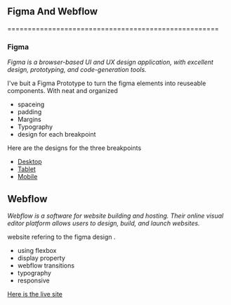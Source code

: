 ## Figma And Webflow
====================================================



### Figma
*Figma is a browser-based UI and UX design application, with excellent design, prototyping, and code-generation tools.*


I've buit a Figma Prototype to turn the figma elements into reuseable components. With neat and organized 
- spaceing   
- padding
- Margins   
- Typography 
- design for each breakpoint 


Here are the designs for the three breakpoints 
- [Desktop](https://www.figma.com/file/NkfyLVRzLm8s1uvmBHpz7m/Practice-Chat-App-Homepage-Design-Copy?node-id=107%3A17)
- [Tablet](https://www.figma.com/file/NkfyLVRzLm8s1uvmBHpz7m/Practice-Chat-App-Homepage-Design-Copy?node-id=1797%3A3)
- [Mobile](https://www.figma.com/file/NkfyLVRzLm8s1uvmBHpz7m/Practice-Chat-App-Homepage-Design-Copy?node-id=1797%3A1)



## Webflow
*Webflow is a software  for website building and hosting. Their online visual editor platform allows users to design, build, and launch websites.*

website refering to the figma design .
- using flexbox
- display property
- webflow transitions
- typography
- responsive 

[Here is the live site ](https://upasanas-top-notch-project.webflow.io/)





